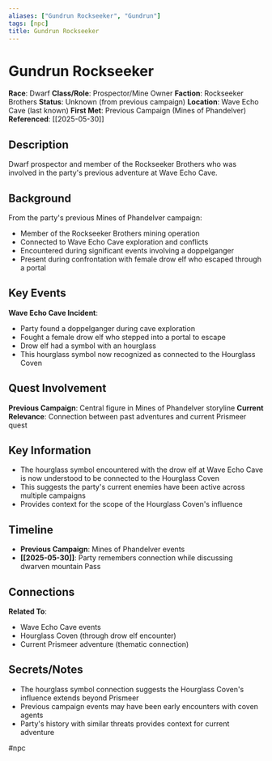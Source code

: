 ```yaml
---
aliases: ["Gundrun Rockseeker", "Gundrun"]
tags: [npc]
title: Gundrun Rockseeker
---
```


# Gundrun Rockseeker

**Race**: Dwarf
**Class/Role**: Prospector/Mine Owner
**Faction**: Rockseeker Brothers
**Status**: Unknown (from previous campaign)
**Location**: Wave Echo Cave (last known)
**First Met**: Previous Campaign (Mines of Phandelver)
**Referenced**: [[2025-05-30]]

## Description

Dwarf prospector and member of the Rockseeker Brothers who was involved in the party's previous adventure at Wave Echo Cave.

## Background

From the party's previous Mines of Phandelver campaign:

- Member of the Rockseeker Brothers mining operation
- Connected to Wave Echo Cave exploration and conflicts
- Encountered during significant events involving a doppelganger
- Present during confrontation with female drow elf who escaped through a portal

## Key Events

**Wave Echo Cave Incident**:
- Party found a doppelganger during cave exploration
- Fought a female drow elf who stepped into a portal to escape
- Drow elf had a symbol with an hourglass
- This hourglass symbol now recognized as connected to the Hourglass Coven

## Quest Involvement

**Previous Campaign**: Central figure in Mines of Phandelver storyline
**Current Relevance**: Connection between past adventures and current Prismeer quest

## Key Information

- The hourglass symbol encountered with the drow elf at Wave Echo Cave is now understood to be connected to the Hourglass Coven
- This suggests the party's current enemies have been active across multiple campaigns
- Provides context for the scope of the Hourglass Coven's influence

## Timeline

- **Previous Campaign**: Mines of Phandelver events
- **[[2025-05-30]]**: Party remembers connection while discussing dwarven mountain Pass

## Connections

**Related To**:
- Wave Echo Cave events
- Hourglass Coven (through drow elf encounter)
- Current Prismeer adventure (thematic connection)

## Secrets/Notes

- The hourglass symbol connection suggests the Hourglass Coven's influence extends beyond Prismeer
- Previous campaign events may have been early encounters with coven agents
- Party's history with similar threats provides context for current adventure

#npc
